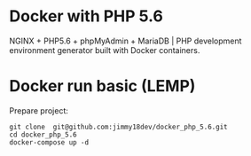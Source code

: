 # Docker with PHP 5.6
NGINX + PHP5.6 + phpMyAdmin + MariaDB | PHP development environment generator built with Docker containers.

# Docker run basic (LEMP)

Prepare project:
```
git clone  git@github.com:jimmy18dev/docker_php_5.6.git
cd docker_php_5.6
docker-compose up -d
```